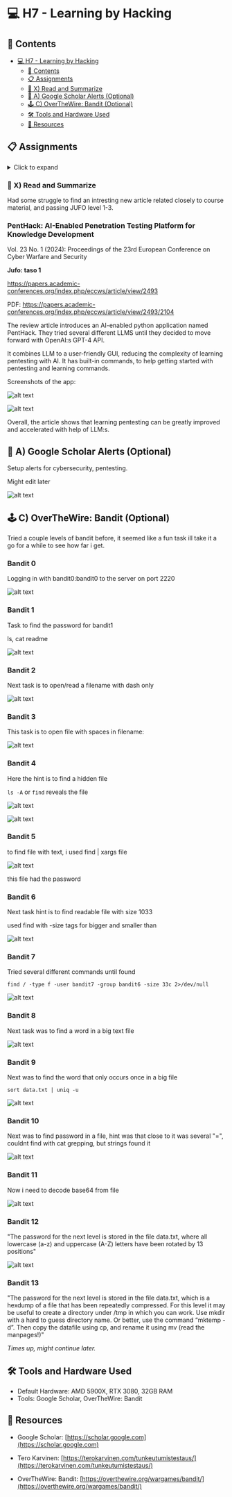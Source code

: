 <a name="h7---learning-by-hacking"></a>
# 💻 H7 - Learning by Hacking

<a name="contents"></a>
## 📑 Contents

- [💻 H7 - Learning by Hacking](#h7---learning-by-hacking)
  - [📑 Contents](#contents)
  - [📋 Assignments](#assignments)
  - [📝 X) Read and Summarize](#x-read-and-summarize)
  - [📧 A) Google Scholar Alerts (Optional)](#a-google-scholar-alerts-optional)
  - [🕹️ C) OverTheWire: Bandit (Optional)](#c-overthewire-bandit-optional)
  - [🛠️ Tools and Hardware Used](#tools-and-hardware-used)
  - [📂 Resources](#resources)

<a name="assignments"></a>
## 📋 Assignments

<details> <summary>Click to expand</summary>
X) Read and Summarize

Find a review article on a course-related topic.
Ensure the article is from a JUFO-rated publication (levels 1, 2, or 3).
Summarize key points and insights.
Mention if your summary is based on skimming (for articles over 4 pages).
A) Google Scholar Alerts (Optional)

Set up and manage Google Scholar alerts for your field.
Summarize insights gained from article titles.
B) PortSwigger Academy (Optional)

Practice new web security challenges on PortSwigger Academy.
C) OverTheWire: Bandit (Optional)

Complete command-line hacking challenges from OverTheWire: Bandit.
D) WebGoat (Optional)

Solve additional WebGoat tasks to practice web hacking.
</details>

<a name="x-read-and-summarize"></a>
### 📝 X) Read and Summarize

Had some struggle to find an intresting new article related closely to course material, and passing JUFO level 1-3.

### PentHack: AI-Enabled Penetration Testing Platform for Knowledge Development

Vol. 23 No. 1 (2024): Proceedings of the 23rd European Conference on Cyber Warfare and Security

**Jufo: taso 1**

https://papers.academic-conferences.org/index.php/eccws/article/view/2493

PDF: https://papers.academic-conferences.org/index.php/eccws/article/view/2493/2104

The review article introduces an AI-enabled python application named PentHack. They tried several different LLMS until they decided to move forward with OpenAI:s GPT-4 API.

It combines LLM to a user-friendly GUI, reducing the complexity of learning pentesting with AI. It has built-in commands, to help getting started with pentesting and learning commands.

Screenshots of the app:

![alt text](imagesh7/image-7.png)

![alt text](imagesh7/image-8.png)

Overall, the article shows that learning pentesting can be greatly improved and accelerated with help of LLM:s.

<a name="a-google-scholar-alerts-optional"></a>
## 📧 A) Google Scholar Alerts (Optional)

Setup alerts for cybersecurity, pentesting.

Might edit later

![alt text](imagesh7/image-9.png)


<a name="c-overthewire-bandit-optional"></a>
## 🕹️ C) OverTheWire: Bandit (Optional)

Tried a couple levels of bandit before, it seemed like a fun task ill take it a go for a while to see how far i get.

### Bandit 0 

Logging in with bandit0:bandit0 to the server on port 2220

![alt text](imagesh7/image-10.png)

### Bandit 1

Task to find the password for bandit1

ls, cat readme

![alt text](imagesh7/image-11.png)

### Bandit 2

Next task is to open/read a filename with dash only

![alt text](imagesh7/image-12.png)

### Bandit 3

This task is to open file with spaces in filename:

![alt text](imagesh7/image-13.png)

### Bandit 4

Here the hint is to find a hidden file

`ls -A` or `find` reveals the file

![alt text](imagesh7/image-15.png)

![alt text](imagesh7/image-14.png)

### Bandit 5

to find file with text, i used find | xargs file

![alt text](imagesh7/image-16.png)

this file had the password

### Bandit 6

Next task hint is to find readable file with size 1033

used find with -size tags for bigger and smaller than

![alt text](imagesh7/image-17.png)

### Bandit 7

Tried several different commands until found

`find / -type f -user bandit7 -group bandit6 -size 33c 2>/dev/null`

![alt text](imagesh7/image-18.png)

### Bandit 8

Next task was to find a word in a big text file

![alt text](imagesh7/image-19.png)

### Bandit 9

Next was to find the word that only occurs once in a big file

`sort data.txt | uniq -u`

![alt text](imagesh7/image-20.png)

### Bandit 10

Next was to find password in a file, hint was that close to it was several "=", couldnt find with cat grepping, but strings found it

![alt text](imagesh7/image-21.png)

### Bandit 11

Now i need to decode base64 from file

![alt text](imagesh7/image-22.png)

### Bandit 12

"The password for the next level is stored in the file data.txt, where all lowercase (a-z) and uppercase (A-Z) letters have been rotated by 13 positions"

![alt text](imagesh7/image-23.png)

### Bandit 13

"The password for the next level is stored in the file data.txt, which is a hexdump of a file that has been repeatedly compressed. For this level it may be useful to create a directory under /tmp in which you can work. Use mkdir with a hard to guess directory name. Or better, use the command “mktemp -d”. Then copy the datafile using cp, and rename it using mv (read the manpages!)"

*Times up, might continue later.*



<a name="tools-and-hardware-used"></a>
## 🛠️ Tools and Hardware Used
- Default Hardware: AMD 5900X, RTX 3080, 32GB RAM
- Tools: Google Scholar, OverTheWire: Bandit

<a name="resources"></a>
## 📂 Resources
- Google Scholar: [https://scholar.google.com](https://scholar.google.com)  

- Tero Karvinen: [https://terokarvinen.com/tunkeutumistestaus/](https://terokarvinen.com/tunkeutumistestaus/)

- OverTheWire: Bandit: [https://overthewire.org/wargames/bandit/](https://overthewire.org/wargames/bandit/)  
